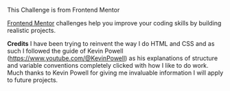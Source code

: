 This Challenge is from Frontend Mentor

[Frontend Mentor](https://www.frontendmentor.io) challenges help you improve your coding skills by building realistic projects.

**Credits**
I have been trying to reinvent the way I do HTML and CSS and as such I followed the guide of Kevin Powell (https://www.youtube.com/@KevinPowell) as his explanations of structure and variable conventions completely clicked with how I like to do work. Much thanks to Kevin Powell for giving me invaluable information I will apply to future projects.